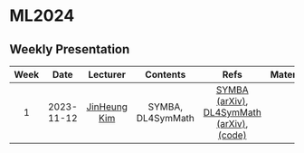# ML2024

## Weekly Presentation

Week | Date       | Lecturer     | Contents | Refs          | Materials
:--: | :--------: | :----------: | :------: | :-----------: | :-------:
1    | 2023-11-12 | [JinHeung Kim](https://github.com/jinheungkim1216) | SYMBA, DL4SymMath    | [SYMBA (arXiv)](https://arxiv.org/abs/2206.08901), [DL4SymMath (arXiv)](https://arxiv.org/abs/1912.01412), [(code)](https://github.com/facebookresearch/SymbolicMathematics) | 

